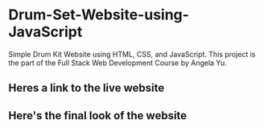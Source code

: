 # Drum-Set-Website-using-JavaScript

Simple Drum Kit Website using HTML, CSS, and JavaScript. This project is the part of the Full Stack Web Development Course by Angela Yu.

## Heres a link to the live website



## Here's the final look of the website